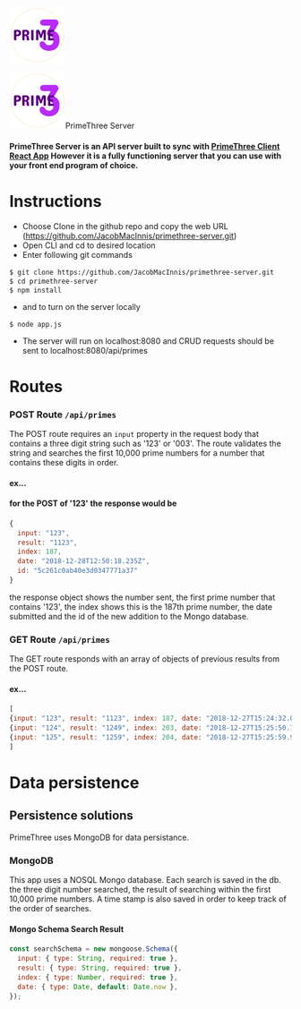 ![PrimeThree logo](assets/primethree-logo.png "PrimeThree Logo") 
<div><img src='./assets/primethree-logo.png' alt='PrimeThree logo'><span>PrimeThree Server<span></div>

#### PrimeThree Server is an API server built to sync with [PrimeThree Client React App](https://github.com/JacobMacInnis/primethree-client) However it is a fully functioning server that you can use with your front end program of choice.

# Instructions
- Choose Clone in the github repo and copy the web URL (https://github.com/JacobMacInnis/primethree-server.git)
- Open CLI and cd to desired location
- Enter following git commands
```
$ git clone https://github.com/JacobMacInnis/primethree-server.git
$ cd primethree-server
$ npm install
```
- and to turn on the server locally
```
$ node app.js
```
- The server will run on localhost:8080 and CRUD requests should be sent to localhost:8080/api/primes


# Routes

### POST Route `/api/primes`
The POST route requires an `input` property in the request body that contains a three digit string such as '123' or '003'.  The route validates the string and searches the first 10,000 prime numbers for a number that contains these digits in order. 

#### ex...
#### for the POST of '123' the response would be

```javascript
{ 
  input: "123", 
  result: "1123", 
  index: 187, 
  date: "2018-12-28T12:50:18.235Z", 
  id: "5c261c0ab40e3d0347771a37"
}
```

the response object shows the number sent, the first prime number that contains '123', the index shows this is the 187th prime number, the date submitted and the id of the new addition to the Mongo database.

### GET Route `/api/primes`

The GET route responds with an array of objects of previous results from the POST route.

#### ex...

```javascript
[
{input: "123", result: "1123", index: 187, date: "2018-12-27T15:24:32.073Z", id: "5c24eeb07270f14beea"},
{input: "124", result: "1249", index: 203, date: "2018-12-27T15:25:50.759Z", id: "5c24eefe7270f14beea"},
{input: "125", result: "1259", index: 204, date: "2018-12-27T15:25:59.911Z", id: "5c24ef077270f14beea"}
]
```


# Data persistence

## Persistence solutions

PrimeThree uses MongoDB for data persistance.  

### MongoDB

This app uses a NOSQL Mongo database. Each search is saved in the db.   the three digit number searched, the result of searching within the first 10,000 prime numbers.  A time stamp is also saved in order to keep track of the order of searches.

#### Mongo Schema Search Result

```javascript
const searchSchema = new mongoose.Schema({
  input: { type: String, required: true },
  result: { type: String, required: true },
  index: { type: Number, required: true },
  date: { type: Date, default: Date.now },
});
```

